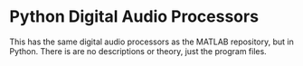 # Python Digital Audio Processors
This has the same digital audio processors as the MATLAB repository, but in Python. There is are no descriptions or theory, just the program files.
